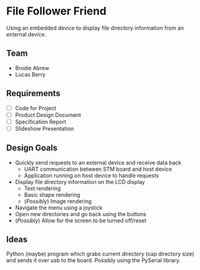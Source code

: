 # File Follower Friend
Using an embedded device to display file directory information from an external device.

## Team
* Brodie Abrew
* Lucas Berry

## Requirements
- [ ] Code for Project
- [ ] Product Design Document
- [ ] Specification Report
- [ ] Slideshow Presentation 

## Design Goals
* Quickly send requests to an external device and receive data back
    * UART communication between STM board and host device
    * Application running on host device to handle requests
* Display file directory information on the LCD display
    * Text rendering
    * Basic shape rendering
    * (_Possibly_) Image rendering
* Navigate the menu using a joystick
* Open new directories and go back using the buttons
* (_Possibly_) Allow for the screen to be turned off/reset

## Ideas
Python (maybe) program which grabs current directory (cap directory size) and sends it over usb to the board. Possibly using the PySerial library.
